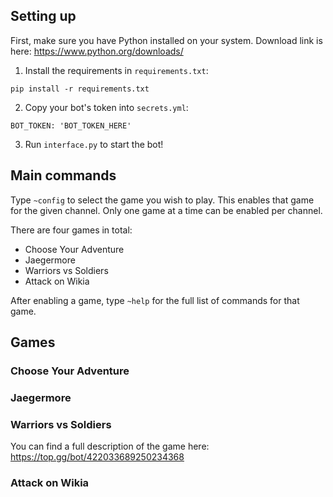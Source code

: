 ## Setting up

First, make sure you have Python installed on your system. Download link is here: https://www.python.org/downloads/

1. Install the requirements in `requirements.txt`:
```
pip install -r requirements.txt
```

2. Copy your bot's token into `secrets.yml`:
```
BOT_TOKEN: 'BOT_TOKEN_HERE'
```
3. Run `interface.py` to start the bot!

## Main commands

Type `~config` to select the game you wish to play. This enables that game for the given channel. Only one game at a time can be enabled per channel.

There are four games in total:
- Choose Your Adventure
- Jaegermore
- Warriors vs Soldiers
- Attack on Wikia

After enabling a game, type `~help` for the full list of commands for that game.

## Games
### Choose Your Adventure

### Jaegermore

### Warriors vs Soldiers

You can find a full description of the game here: \
https://top.gg/bot/422033689250234368

### Attack on Wikia